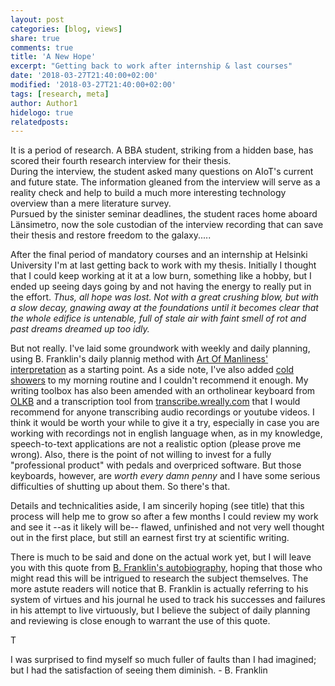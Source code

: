 ```yaml
---
layout: post
categories: [blog, views]
share: true
comments: true
title: 'A New Hope'
excerpt: "Getting back to work after internship & last courses"
date: '2018-03-27T21:40:00+02:00'
modified: '2018-03-27T21:40:00+02:00'
tags: [research, meta]
author: Author1
hidelogo: true
relatedposts:
---
```


<div class="blockquote">It is a period of research. A BBA student, striking from a hidden base, has scored their fourth research interview for their thesis.<br>During the interview, the student asked many questions on AIoT's current and future state. The information gleaned from the interview will serve as a reality check and help to build a much more interesting technology overview than a mere literature survey.<br>Pursued by the sinister seminar deadlines, the student races home aboard Länsimetro, now the sole custodian of the interview recording that can save their thesis and restore freedom to the galaxy.....</div>

After the final period of mandatory courses and an internship at Helsinki University I'm at last getting back to work with my thesis. Initially I thought that I could keep working at it at a low burn, something like a hobby, but I ended up seeing days going by and not having the energy to really put in the effort. *Thus, all hope was lost. Not with a great crushing blow, but with a slow decay, gnawing away at the foundations until it becomes clear that the whole edifice is untenable, full of stale air with faint smell of rot and past dreams dreamed up too idly.*

But not really. I've laid some groundwork with weekly and daily planning, using B. Franklin's daily plannig method with [Art Of Manliness' interpretation](https://www.artofmanliness.com/2012/08/05/weekly-plan/) as a starting point. As a side note, I've also added [cold showers](https://www.artofmanliness.com/2014/07/21/the-health-benefits-of-cold-showers-video/) to my morning routine and I couldn't recommend it enough. My writing toolbox has also been amended with an ortholinear keyboard from [OLKB](https://olkb.com) and a transcription tool from [transcribe.wreally.com](https://transcribe.wreally.com) that I would recommend for anyone transcribing audio recordings or youtube videos. I think it would be worth your while to give it a try, especially in case you are working with recordings not in english language when, as in my knowledge, speech-to-text applications are not a realistic option (please prove me wrong). Also, there is the point of not willing to invest for a fully "professional product" with pedals and overpriced software. But those keyboards, however, are *worth every damn penny* and I have some serious difficulties of shutting up about them. So there's that.

Details and technicalities aside, I am sincerily hoping (see title) that this process will help me to grow so after a few months I could review my work and see it --as it likely will be-- flawed, unfinished and not very well thought out in the first place, but still an earnest first try at scientific writing.

There is much to be said and done on the actual work yet, but I will leave you with this quote from [B. Franklin's autobiography](http://www.ushistory.org/franklin/autobiography/page41.htm), hoping that those who might read this will be intrigued to research the subject themselves. The more astute readers will notice that B. Franklin is actually referring to his system of virtues and his journal he used to track his successes and failures in his attempt to live virtuously, but I believe the subject of daily planning and reviewing is close enough to warrant the use of this quote.

T

<div class="central-quote">I was surprised to find myself so much fuller of faults than I had imagined; but I had the satisfaction of seeing them diminish. - B. Franklin</div>